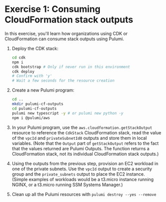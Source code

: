 # Exercise 1: Consuming CloudFormation stack outputs

In this exercise, you'll learn how organizations using CDK or CloudFormation can consume stack outputs using Pulumi.

1. Deploy the CDK stack:

    ```bash
    cd cdk
    npm i
    cdk bootstrap # Only if never run in this environment
    cdk deploy
    # Confirm with 'y'
    # Wait a few seconds for the resource creation
    ```

2. Create a new Pulumi program:

    ```bash
    cd ..
    mkdir pulumi-cf-outputs
    cd pulumi-cf-outputs
    pulumi new typescript -y # or pulumi new python -y
    npm i @pulumi/aws
    ```

3. In your Pulumi program, use the `aws.cloudformation.getStackOutput` resource to reference the `CdkStack` CloudFormation stack, read the value of the `vpcId` and `privateSubnetId0` outputs and store them in local variables. (Note that the `Output` part of `getStackOutput` refers to the fact that the values returned are Pulumi Outputs. The function returns a CloudFormation stack, not its individual CloudFormation stack outputs.)

4. Using the outputs from the previous step, provision an EC2 workload in one of the private subnets. Use the `vpcId` output to create a security group and the `private_subnets` output to place the EC2 instance. (Simple examples of workloads would be a t3.micro instance running NGINX, or a t3.micro running SSM Systems Manager.)

5. Clean up all the Pulumi resources with `pulumi destroy --yes --remove`
